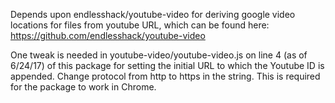 Depends upon endlesshack/youtube-video for deriving google video locations for files from youtube URL, which can be found here: https://github.com/endlesshack/youtube-video 

One tweak is needed in youtube-video/youtube-video.js on line 4 (as of 6/24/17) of this package for setting the initial URL to which the Youtube ID is appended. Change protocol from http to https in the string. This is required for the package to work in Chrome.
